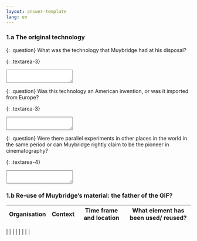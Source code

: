 ```yaml
---
layout: answer-template
lang: en
---
```

### 1.a The original technology

{: .question}
What was the technology that Muybridge had at his disposal?

{: .textarea-3}
<textarea></textarea>

{: .question}
Was this technology an American invention, or was it imported from Europe?

{: .textarea-3}
<textarea></textarea>

{: .question}
Were there parallel experiments in other places in the world in the same period or can Muybridge rightly claim to be the pioneer in cinematography?

{: .textarea-4}
<textarea></textarea>

### 1.b  Re-use of Muybridge’s material: the father of the GIF?

| Organisation | Context | Time frame and location | What element has been used/ reused?
| ------------ | ------- | ----------------------- | -----------------------------------
|
|
|
|
|
|
|
|
